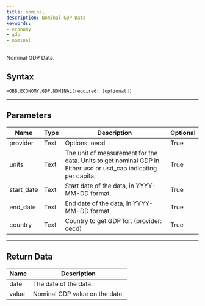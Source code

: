 ```yaml
---
title: nominal
description: Nominal GDP Data
keywords: 
- economy
- gdp
- nominal
---
```


<!-- markdownlint-disable MD041 -->

Nominal GDP Data.

## Syntax

```excel wordwrap
=OBB.ECONOMY.GDP.NOMINAL(required; [optional])
```

---

## Parameters

| Name | Type | Description | Optional |
| ---- | ---- | ----------- | -------- |
| provider | Text | Options: oecd | True |
| units | Text | The unit of measurement for the data. Units to get nominal GDP in. Either usd or usd_cap indicating per capita. | True |
| start_date | Text | Start date of the data, in YYYY-MM-DD format. | True |
| end_date | Text | End date of the data, in YYYY-MM-DD format. | True |
| country | Text | Country to get GDP for. (provider: oecd) | True |

---

## Return Data

| Name | Description |
| ---- | ----------- |
| date | The date of the data.  |
| value | Nominal GDP value on the date.  |

